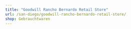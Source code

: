 ```yaml
---
title: "Goodwill Rancho Bernardo Retail Store"
url: /san-diego/goodwill-rancho-bernardo-retail-store/
shop: Gebrauchtwaren
---
```

